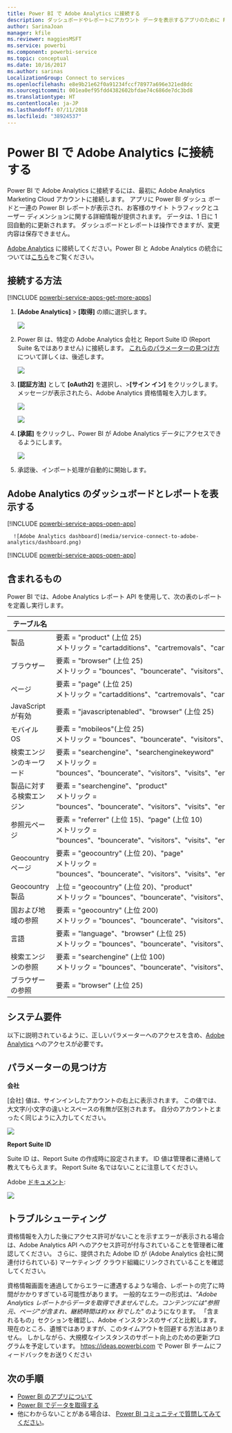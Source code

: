 ```yaml
---
title: Power BI で Adobe Analytics に接続する
description: ダッシュボードやレポートにアカウント データを表示するアプリのために Power BI から Adobe Analytics に接続します。
author: SarinaJoan
manager: kfile
ms.reviewer: maggiesMSFT
ms.service: powerbi
ms.component: powerbi-service
ms.topic: conceptual
ms.date: 10/16/2017
ms.author: sarinas
LocalizationGroup: Connect to services
ms.openlocfilehash: e8e9b21e62f0a91234fccf78977a696e321ed8dc
ms.sourcegitcommit: 001ea0ef95fdd4382602bfdae74c686de7dc3bd8
ms.translationtype: HT
ms.contentlocale: ja-JP
ms.lasthandoff: 07/11/2018
ms.locfileid: "38924537"
---
```

# <a name="connect-to-adobe-analytics-with-power-bi"></a>Power BI で Adobe Analytics に接続する
Power BI で Adobe Analytics に接続するには、最初に Adobe Analytics Marketing Cloud アカウントに接続します。 アプリに Power BI ダッシュ ボードと一連の Power BI レポートが表示され、お客様のサイト トラフィックとユーザー ディメンションに関する詳細情報が提供されます。 データは、1 日に 1 回自動的に更新されます。 ダッシュボードとレポートは操作できますが、変更内容は保存できません。

[Adobe Analytics](https://app.powerbi.com/getdata/services/adobe-analytics) に接続してください。Power BI と Adobe Analytics の統合については[こちら](https://powerbi.microsoft.com/integrations/adobe-analytics)をご覧ください。

## <a name="how-to-connect"></a>接続する方法
[!INCLUDE [powerbi-service-apps-get-more-apps](./includes/powerbi-service-apps-get-more-apps.md)]

1. **[Adobe Analytics]** \> **[取得]** の順に選択します。
   
   ![](media/service-connect-to-adobe-analytics/adobe.png)
2. Power BI は、特定の Adobe Analytics 会社と Report Suite ID (Report Suite 名ではありません) に接続します。 [これらのパラメーターの見つけ方](#FindingParams)について詳しくは、後述します。
   
   ![](media/service-connect-to-adobe-analytics/parameters.png)
3. **[認証方法]** として **[oAuth2]** を選択し、\>**[サイン イン]** をクリックします。 メッセージが表示されたら、Adobe Analytics 資格情報を入力します。 
   
    ![](media/service-connect-to-adobe-analytics/creds.png)
   
    ![](media/service-connect-to-adobe-analytics/adobe_signin.png)
4. **[承諾]** をクリックし、Power BI が Adobe Analytics データにアクセスできるようにします。
   
   ![](media/service-connect-to-adobe-analytics/adobe_authorize.png)
5. 承認後、インポート処理が自動的に開始します。 

## <a name="view-the-adobe-analytics-dashboard-and-reports"></a>Adobe Analytics のダッシュボードとレポートを表示する
[!INCLUDE [powerbi-service-apps-open-app](./includes/powerbi-service-apps-open-app.md)]

      ![Adobe Analytics dashboard](media/service-connect-to-adobe-analytics/dashboard.png)

[!INCLUDE [powerbi-service-apps-open-app](./includes/powerbi-service-apps-what-now.md)]

## <a name="whats-included"></a>含まれるもの
Power BI では、Adobe Analytics レポート API を使用して、次の表のレポートを定義し実行します。

| **テーブル名** | **列の詳細** |
| --- | --- |
| 製品 |要素 =  "product" (上位 25) </br> メトリック = "cartadditions"、"cartremovals"、"carts"、"cartviews"、"checkouts"、"revenue"、"units" |
| ブラウザー |要素 = "browser" (上位 25)</br>  メトリック = "bounces"、"bouncerate"、"visitors"、"visits"、"uniquevisitors"、"totaltimespent"、"pageviews" |
| ページ |要素 = "page" (上位 25)</br>  メトリック = "cartadditions"、"cartremovals"、"carts"、"cartviews"、"checkouts"、"revenue"、"units"、"visits"、"uniquevisitors"、"pageviews"、"bounces"、"bouncerate"、"totaltimespent" |
| JavaScript が有効 |要素 =  "javascriptenabled"、"browser" (上位 25) |
| モバイル OS |要素 = "mobileos"(上位 25)</br> メトリック = "bounces"、"bouncerate"、"visitors"、"visits"、"uniquevisitors"、"totaltimespent"、"cartadditions"、"cartremovals"、"checkouts"、"revenue"、"units"、"pageviews" |
| 検索エンジンのキーワード |要素 = "searchengine"、"searchenginekeyword"</br>  メトリック = "bounces"、"bouncerate"、"visitors"、"visits"、"entries"、"uniquevisitors"、"totaltimespent"、"cartadditions"、"cartremovals"、"carts"、"cartviews"、"checkouts"、"revenue"、"units"、"pageviews" |
| 製品に対する検索エンジン |要素 = "searchengine"、"product"</br>  メトリック = "bounces"、"bouncerate"、"visitors"、"visits"、"entries"、"uniquevisitors"、"totaltimespent"、"cartadditions"、"cartremovals"、"carts"、"cartviews"、"checkouts"、"revenue"、"units"、"pageviews" |
| 参照元ページ |要素 = "referrer" (上位 15)、“page" (上位 10)</br>  メトリック = "bounces"、"bouncerate"、"visitors"、"visits"、"entries"、"uniquevisitors"、"totaltimespent"、"cartadditions"、"cartremovals"、"carts"、"cartviews"、"checkouts"、"revenue"、"units"、"pageviews" |
| Geocountry ページ |要素 = "geocountry" (上位 20)、"page"</br>  メトリック = "bounces"、"bouncerate"、"visitors"、"visits"、"entries"、"uniquevisitors"、"totaltimespent"、"cartadditions"、"cartremovals"、"carts"、"cartviews"、"checkouts"、"revenue"、"units"、"pageviews" |
| Geocountry 製品 |上位 = "geocountry" (上位 20)、"product"</br> メトリック = "bounces"、"bouncerate"、"visitors"、"visits"、"entries"、"uniquevisitors"、"totaltimespent"、"cartadditions"、"cartremovals"、"carts"、"cartviews"、"checkouts"、"revenue"、"units" |
| 国および地域の参照 |要素 = "geocountry" (上位 200)</br>  メトリック = "bounces"、"bouncerate"、"visitors"、"visits"、"entries"、"uniquevisitors"、"totaltimespent"、"cartadditions"、"cartremovals"、"carts"、"cartviews"、"checkouts"、"revenue"、"units" |
| 言語 |要素 = "language"、"browser" (上位 25)</br>  メトリック = "bounces"、"bouncerate"、"visitors"、"visits"、"uniquevisitors"、"totaltimespent"、"pageviews"、"cartadditions"、"cartremovals"、"checkouts"、"carts"、"cartviews" |
| 検索エンジンの参照 |要素 = "searchengine" (上位 100)</br>  メトリック = "bounces"、"bouncerate"、"visitors"、"visits"、"entries"、"uniquevisitors"、"totaltimespent"、"cartadditions"、"cartremovals"、"carts"、"cartviews"、"checkouts"、"revenue"、"units" |
| ブラウザーの参照 |要素 = "browser" (上位 25) |

## <a name="system-requirements"></a>システム要件
以下に説明されているように、正しいパラメーターへのアクセスを含め、[Adobe Analytics](http://www.adobe.com/marketing-cloud/web-analytics.html) へのアクセスが必要です。

<a name="FindingParams"></a>

## <a name="finding-parameters"></a>パラメーターの見つけ方
**会社**

[会社] 値は、サインインしたアカウントの右上に表示されます。 この値では、大文字/小文字の違いとスペースの有無が区別されます。 自分のアカウントとまったく同じように入力してください。

![](media/service-connect-to-adobe-analytics/adobe_companies.png)

**Report Suite ID**

Suite ID は、Report Suite の作成時に設定されます。 ID 値は管理者に連絡して教えてもらえます。 Report Suite 名ではないことに注意してください。

Adobe [ドキュメント](https://marketing.adobe.com/resources/help/en_US/reference/new_report_suite.html):

![](media/service-connect-to-adobe-analytics/reportsuiteid.png)

## <a name="troubleshooting"></a>トラブルシューティング
資格情報を入力した後にアクセス許可がないことを示すエラーが表示される場合は、Adobe Analytics API へのアクセス許可が付与されていることを管理者に確認してください。 さらに、提供された Adobe ID が (Adobe Analytics 会社に関連付けられている) マーケティング クラウド組織にリンクされていることを確認してください。

資格情報画面を通過してからエラーに遭遇するような場合、レポートの完了に時間がかかりすぎている可能性があります。 一般的なエラーの形式は、*"Adobe Analytics レポートからデータを取得できませんでした。コンテンツには&quot;参照元、ページ&quot;が含まれ、継続時間は約 xx 秒でした"* のようになります。 「含まれるもの」セクションを確認し、Adobe インスタンスのサイズと比較します。 現在のところ、遺憾ではありますが、このタイムアウトを回避する方法はありません。 しかしながら、大規模なインスタンスのサポート向上のための更新プログラムを予定しています。 https://ideas.powerbi.com で Power BI チームにフィードバックをお送りください

## <a name="next-steps"></a>次の手順
* [Power BI のアプリについて](service-install-use-apps.md)
* [Power BI でデータを取得する](service-get-data.md)
* 他にわからないことがある場合は、 [Power BI コミュニティで質問してみてください](http://community.powerbi.com/)。

